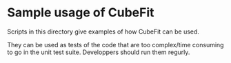 # Sample usage of CubeFit

Scripts in this directory give examples of how CubeFit can be used.

They can be used as tests of the code that are too complex/time
consuming to go in the unit test suite. Developpers should run them
regurly.
